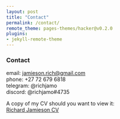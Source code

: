 ```yaml
---
layout: post
title: "Contact"
permalink: /contact/
remote_theme: pages-themes/hacker@v0.2.0
plugins:
- jekyll-remote-theme
---
```

### Contact

email: [jamieson.rich@gmail.com](mailto:jamieson.rich@gmail.com)  
phone: +27 72 679 6818  
telegram: @richjamo  
discord: @richjamo#4735  

A copy of my CV should you want to view it:  
[Richard Jamieson CV](./documents/Richard_Jamieson_Resume.pdf)
